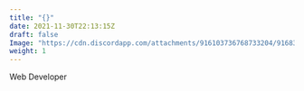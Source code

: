 ```yaml
---
title: "{}"
date: 2021-11-30T22:13:15Z
draft: false
Image: "https://cdn.discordapp.com/attachments/916103736768733204/916830090330001428/blue.png"
weight: 1
---
```

Web Developer